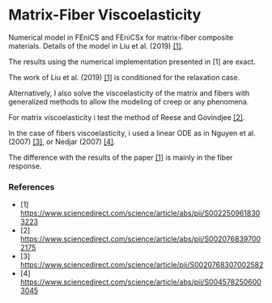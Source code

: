 # Matrix-Fiber Viscoelasticity

Numerical model in FEniCS and FEniCSx for matrix-fiber composite materials. Details of the model in Liu et al. (2019) [[1]](#1).

The results using the numerical implementation presented in [1] are exact.

The work of Liu et al. (2019) [[1]](#1) is conditioned for the relaxation case.

Alternatively, I also solve the viscoelasticity of the matrix and fibers with generalized methods to allow the modeling of creep or any phenomena.

For matrix viscoelasticity i test the method of Reese and Govindjee [[2]](#2). 

In the case of fibers viscoelasticity, i used a linear ODE as in Nguyen et al. (2007) [[3]](#3), or Nedjar (2007) [[4]](#4).

The difference with the results of the paper [[1]](#1) is mainly in the fiber response.

### References

- <a id="1">[1]</a>  https://www.sciencedirect.com/science/article/abs/pii/S0022509618303223
- <a id="2">[2]</a>  https://www.sciencedirect.com/science/article/abs/pii/S0020768397002175
- <a id="3">[3]</a> https://www.sciencedirect.com/science/article/pii/S0020768307002582 
- <a id="4">[4]</a> https://www.sciencedirect.com/science/article/abs/pii/S0045782506003045

